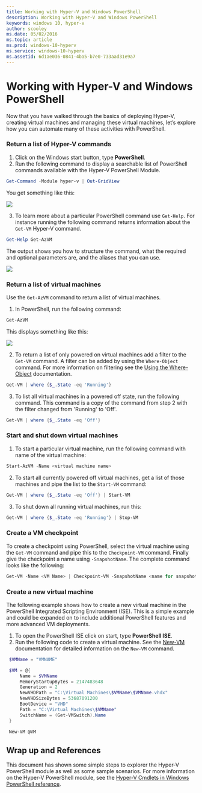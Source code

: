 ```yaml
---
title: Working with Hyper-V and Windows PowerShell
description: Working with Hyper-V and Windows PowerShell
keywords: windows 10, hyper-v
author: scooley
ms.date: 05/02/2016
ms.topic: article
ms.prod: windows-10-hyperv
ms.service: windows-10-hyperv
ms.assetid: 6d1ae036-0841-4ba5-b7e0-733aad31e9a7
---
```


# Working with Hyper-V and Windows PowerShell

Now that you have walked through the basics of deploying Hyper-V, creating virtual machines and managing these virtual machines, let’s explore how you can automate many of these activities with PowerShell.

### Return a list of Hyper-V commands

1. Click on the Windows start button, type **PowerShell**.
2. Run the following command to display a searchable list of PowerShell commands available with the Hyper-V PowerShell Module.

 ```powershell
Get-Command -Module hyper-v | Out-GridView
```
  You get something like this:

  ![](./media/command_grid.png)

3. To learn more about a particular PowerShell command use `Get-Help`. For instance running the following command returns information about the `Get-VM` Hyper-V command.

  ```powershell
  Get-Help Get-AzVM
  ```
 The output shows you how to structure the command, what the required and optional parameters are, and the aliases that you can use.

 ![](./media/get_help.png)


### Return a list of virtual machines

Use the `Get-AzVM` command to return a list of virtual machines.

1. In PowerShell, run the following command:
 
 ```powershell
 Get-AzVM
 ```
 This displays something like this:

 ![](./media/get_vm.png)

2. To return a list of only powered on virtual machines add a filter to the `Get-VM` command. A filter can be added by using the `Where-Object` command. For more information on filtering see the [Using the Where-Object](<https://docs.microsoft.com/previous-versions/windows/it-pro/windows-powershell-1.0/ee177028(v=technet.10)>) documentation.

 ```powershell
 Get-VM | where {$_.State -eq 'Running'}
 ```
3.  To list all virtual machines in a powered off state, run the following command. This command is a copy of the command from step 2 with the filter changed from 'Running' to 'Off'.

 ```powershell
 Get-VM | where {$_.State -eq 'Off'}
 ```

### Start and shut down virtual machines

1. To start a particular virtual machine, run the following command with name of the virtual machine:

 ```powershell
 Start-AzVM -Name <virtual machine name>
 ```

2. To start all currently powered off virtual machines, get a list of those machines and pipe the list to the `Start-VM` command:

  ```powershell
  Get-VM | where {$_.State -eq 'Off'} | Start-VM
  ```
3. To shut down all running virtual machines, run this:
 
  ```powershell
  Get-VM | where {$_.State -eq 'Running'} | Stop-VM
  ```

### Create a VM checkpoint

To create a checkpoint using PowerShell, select the virtual machine using the `Get-VM` command and pipe this to the `Checkpoint-VM` command. Finally give the checkpoint a name using `-SnapshotName`. The complete command looks like the following:

 ```powershell
 Get-VM -Name <VM Name> | Checkpoint-VM -SnapshotName <name for snapshot>
 ```
### Create a new virtual machine

The following example shows how to create a new virtual machine in the PowerShell Integrated Scripting Environment (ISE). This is a simple example and could be expanded on to include additional PowerShell features and more advanced VM deployments.

1. To open the PowerShell ISE click on start, type **PowerShell ISE**.
2. Run the following code to create a virtual machine. See the [New-VM](https://docs.microsoft.com/powershell/module/hyper-v/new-vm?view=win10-ps) documentation for detailed information on the `New-VM` command.

 ```powershell
  $VMName = "VMNAME"

  $VM = @{
      Name = $VMName
      MemoryStartupBytes = 2147483648
      Generation = 2
      NewVHDPath = "C:\Virtual Machines\$VMName\$VMName.vhdx"
      NewVHDSizeBytes = 53687091200
      BootDevice = "VHD"
      Path = "C:\Virtual Machines\$VMName"
      SwitchName = (Get-VMSwitch).Name
  }

  New-VM @VM
 ```

## Wrap up and References

This document has shown some simple steps to explorer the Hyper-V PowerShell module as well as some sample scenarios. For more information on the Hyper-V PowerShell module, see the [Hyper-V Cmdlets in Windows PowerShell reference](https://docs.microsoft.com/powershell/module/hyper-v/index?view=win10-ps).  
 
